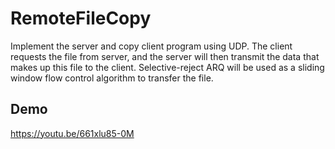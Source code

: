 # RemoteFileCopy
Implement the server and copy client program using UDP. The client requests the file from server, and the server will then transmit the data that makes up this file to the client. Selective-reject ARQ will be used as a sliding window flow control algorithm to transfer the file.

## Demo
https://youtu.be/661xlu85-0M
